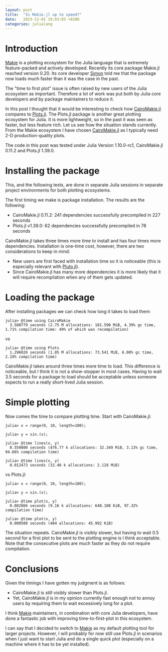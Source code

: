 ```yaml
---
layout: post
title:  "Is Makie.jl up to speed?"
date:   2023-12-01 19:03:03 +0200
categories: julialang
---
```


# Introduction

[Makie][makie] is a plotting ecosystem for the Julia language that is extremely feature-packed and actively developed.
Recently its core package Makie.jl reached version 0.20. Its core developer [Simon][sd] told me that
the package now loads much faster than it was the case in the past.

The "time to first plot" issue is often raised by new users of the Julia ecosystem as important.
Therefore a lot of work was put both by Julia core developers and by package maintainers to reduce it.

In this post I thought that it would be interesting to check how [CairoMakie.jl][cm] compares to [Plots.jl][plots].
The Plots.jl package is another great plotting ecosystem for Julia. It is more lightweight, so in the past it was seen
as faster, but less feature rich. Let us see how the situation stands currently.
From the Makie ecosystem I have chosen [CairoMakie.jl][cm] as I typically need 2-D production-quality plots.

The code in this post was tested under Julia Version 1.10.0-rc1, CairoMakie.jl 0.11.2 and Plots.jl 1.39.0.

# Installing the package

This, and the following tests, are done in separate Julia sessions in separate project environments
for both plotting ecosystems.

The first timing we make is package installation. The results are the following:

* CairoMakie.jl 0.11.2: 241 dependencies successfully precompiled in 227 seconds
* Plots.jl v1.39.0: 62 dependencies successfully precompiled in 78 seconds

CairoMakie.jl takes three times more time to install and has four times more dependencies.
Installation is one-time cost, however, there are two considerations to keep in mind:

* New users are first faced with installation time so it is noticeable (this is especially relevant with [Pluto.jl][pluto]).
* Since CairoMakie.jl has many more dependencies it is more likely that it will require recompilation when any of them gets updated.

# Loading the package

After installing packages we can check how long it takes to load them:

```
julia> @time using CairoMakie
  3.580779 seconds (2.75 M allocations: 181.590 MiB, 4.39% gc time, 1.71% compilation time: 49% of which was recompilation)
```

vs

```
julia> @time using Plots
  1.296026 seconds (1.05 M allocations: 73.541 MiB, 6.00% gc time, 2.19% compilation time)
```

CairoMakie.jl takes around three times more time to load. This difference is noticeable, but I think it is not a show-stopper in most cases.
Having to wait 3.5 seconds for a package to load should be acceptable unless someone expects to run a really short-lived Julia session.

# Simple plotting

Now comes the time to compare plotting time. Start with CairoMakie.jl:

```
julia> x = range(0, 10, length=100);

julia> y = sin.(x);

julia> @time lines(x, y)
  0.559800 seconds (476.77 k allocations: 32.349 MiB, 3.13% gc time, 94.66% compilation time)

julia> @time lines(x, y)
  0.012473 seconds (32.40 k allocations: 2.128 MiB)
```

vs Plots.jl:

```
julia> x = range(0, 10, length=100);

julia> y = sin.(x);

julia> @time plot(x, y)
  0.082866 seconds (9.16 k allocations: 648.188 KiB, 97.32% compilation time)

julia> @time plot(x, y)
  0.000508 seconds (484 allocations: 45.992 KiB)
```

The situation repeats. CairoMakie.jl is visibly slower, but having to wait 0.5 second for a first plot to be sent to the plotting engine is I think acceptable.
Note that the consecutive plots are much faster as they do not require compilation.

# Conclusions

Given the timings I have gotten my judgment is as follows:

* CairoMakie.jl is still visibly slower than Plots.jl.
* Yet, CairoMakie.jl is in my opinion currently fast enough not to annoy users by requiring them to wait excessively long for a plot.

I think [Makie][makie] maintainers, in combination with core Julia developers,
have done a fantastic job with improving time-to-first-plot in this ecosystem.

I can say that I decided to switch to [Makie][makie] as my default plotting tool for larger projects.
However, I will probably for now still use Plots.jl in scenarios when I just want to start Julia and do a single quick plot
(especially on a machine where it has to be yet installed).

[makie]: https://docs.makie.org/dev/
[sd]: https://github.com/SimonDanisch
[cm]: https://github.com/MakieOrg/Makie.jl/tree/master/CairoMakie
[plots]: https://github.com/JuliaPlots/Plots.jl
[pluto]: https://plutojl.org/
